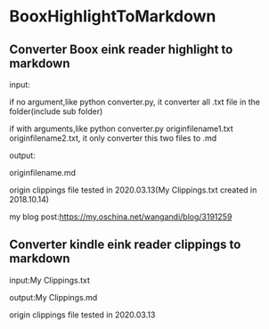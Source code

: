 # BooxHighlightToMarkdown

## Converter Boox eink reader highlight to markdown

input:

if no argument,like python converter.py, it converter all .txt file in the folder(include sub folder)

if with arguments,like python converter.py originfilename1.txt originfilename2.txt, it only converter this two files to .md

output:

originfilename.md

origin clippings file tested in 2020.03.13(My Clippings.txt created in 2018.10.14)

my blog post:https://my.oschina.net/wangandi/blog/3191259

## Converter kindle eink reader clippings to markdown

input:My Clippings.txt

output:My Clippings.md

origin clippings file tested in 2020.03.13
